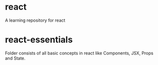 # react
A learning repository for react 

# react-essentials 
Folder consists of all basic concepts in react like Components, JSX, Props and State.
